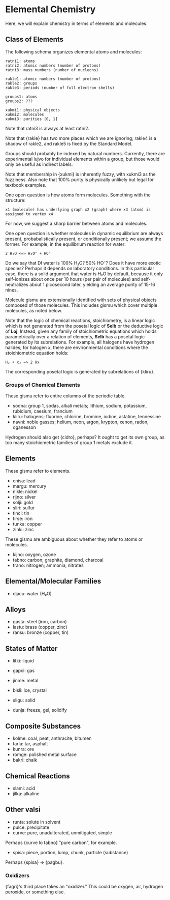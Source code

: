 # Elemental Chemistry

Here, we will explain chemistry in terms of elements and molecules.

## Class of Elements

The following schema organizes elemental atoms and molecules:

    ratni1: atoms
    ratni2: atomic numbers (number of protons)
    ratni3: mass numbers (number of nucleons)

    rakle1: atomic numbers (number of protons)
    rakle2: groups
    rakle3: periods (number of full electron shells)

    groups1: atoms
    groups2: ???

    xukmi1: physical objects
    xukmi2: molecules
    xukmi3: purities (0, 1]

Note that ratni3 is always at least ratni2.

Note that {rakle} has two more places which we are ignoring; rakle4 is a
shadow of rakle2, and rakle5 is fixed by the Standard Model.

Groups should probably be indexed by natural numbers. Currently, there are
experimental lujvo for individual elements within a group, but those would
only be useful as indirect labels.

Note that membership in {xukmi} is inherently fuzzy, with xukmi3 as the
fuzziness. Also note that 100% purity is physically unlikely but legal for
textbook examples.

One open question is how atoms form molecules. Something with the structure:

    x1 (molecule) has underlying graph x2 (graph) where x3 (atom) is assigned to vertex x4

For now, we suggest a sharp barrier between atoms and molecules.

One open question is whether molecules in dynamic equilibrium are always
present, probabalistically present, or conditionally present; we assume the
former. For example, in the equilibrium reaction for water:

    2 H₂O <=> H₃O⁺ + HO⁻

Do we say that DI water is 100% H₂O? 50% HO⁻? Does it have more exotic
species? Perhaps it depends on laboratory conditions. In this particular case,
there is a solid argument that water is H₂O by default, because it only
self-ionizes about once per 10 hours (per pair of molecules) and
self-neutralizes about 1 picosecond later, yielding an average purity of 15-16
nines.

Molecule gismu are extensionally identified with sets of physical objects
composed of those molecules. This includes gismu which cover multiple
molecules, as noted below.

Note that the logic of chemical reactions, stoichiometry, is a linear logic
which is not generated from the posetal logic of **Selb** or the deductive
logic of **Loj**. Instead, given any family of stoichiometric equations which
holds parametrically over a relation of elements, **Selb** has a posetal logic
generated by its subrelations. For example, all halogens have hydrogen
halides; for halogen *x*, there are environmental conditions where the
stoichiometric equation holds:

    H₂ + x₂ => 2 Hx

The corresponding posetal logic is generated by subrelations of {kliru}.

### Groups of Chemical Elements

These gismu refer to entire columns of the periodic table.

* sodna: group 1, sodas, alkali metals; lithium, sodium, potassium, rubidium, caesium, francium
* kliru: halogens; fluorine, chlorine, bromine, iodine, astatine, tennessine
* navni: noble gasses; helium, neon, argon, krypton, xenon, radon, oganesson

Hydrogen should also get {cidro}, perhaps? It ought to get its own group, as
too many stoichiometric families of group 1 metals exclude it.

## Elements

These gismu refer to elements.

* cnisa: lead
* margu: mercury
* nikle: nickel
* rijno: silver
* solji: gold
* sliri: sulfur
* tinci: tin
* tirse: iron
* tunka: copper
* zinki: zinc

These gismu are ambiguous about whether they refer to atoms or molecules.

* kijno: oxygen, ozone
* tabno: carbon; graphite, diamond, charcoal
* trano: nitrogen; ammonia, nitrates

## Elemental/Molecular Families

* djacu: water (H₂O)

## Alloys

* gasta: steel (iron, carbon)
* lastu: brass (copper, zinc)
* ransu: bronze (copper, tin)

## States of Matter

* litki: liquid
* gapci: gas
* jinme: metal
* bisli: ice, crystal
* sligu: solid

* dunja: freeze, gel, solidify

## Composite Substances

* kolme: coal, peat, anthracite, bitumen
* tarla: tar, asphalt
* kunra: ore
* romge: polished metal surface
* bakri: chalk

## Chemical Reactions

* slami: acid
* jilka: alkaline

## Other valsi

* runta: solute in solvent
* pulce: precipitate
* curve: pure, unadulterated, unmitigated, simple

Perhaps {curve lo tabno} "pure carbon", for example.

* spisa: piece, portion, lump, chunk, particle (substance)

Perhaps {spisa} => {pagbu}.

### Oxidizers

{fagri}'s third place takes an "oxidizer." This could be oxygen, air, hydrogen
peroxide, or something else.
